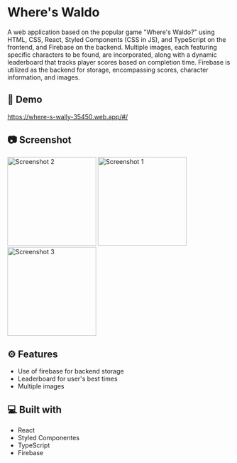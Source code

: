 # Where's Waldo

A web application based on the popular game "Where's Waldo?" using HTML, CSS, React, Styled Components (CSS in JS), and TypeScript on the frontend, and Firebase on the backend. Multiple images, each featuring specific characters to be found, are incorporated, along with a dynamic leaderboard that tracks player scores based on completion time. Firebase is utilized as the backend for storage, encompassing scores, character information, and images.

## 🚀 Demo
https://where-s-wally-35450.web.app/#/

## 📷 Screenshot

<p>
  <img src="https://github.com/aalbino221/wheres-waldo/assets/93986213/b937f5d7-65bb-4324-95ba-b3c2a4a6af87" alt="Screenshot 2" width="200">
  <img src="https://github.com/aalbino221/wheres-waldo/assets/93986213/2d3d3d95-2274-4a69-87d2-364bf51ac303" alt="Screenshot 1" width="200">
  <img src="https://github.com/aalbino221/wheres-waldo/assets/93986213/c929d159-082d-4b8c-9c09-f5c3004103f6" alt="Screenshot 3" width="200">
</p>

## ⚙️ Features

- Use of firebase for backend storage
- Leaderboard for user's best times
- Multiple images
  
## 💻 Built with

- React
- Styled Componentes
- TypeScript
- Firebase


